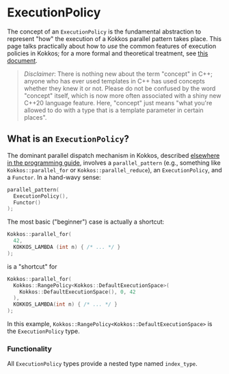 # ExecutionPolicy

The concept of an `ExecutionPolicy` is the fundamental abstraction to represent "how" the execution of a Kokkos parallel pattern takes place.  This page talks practically about how to *use* the common features of execution policies in Kokkos; for a more formal and theoretical treatment, see [this document](Kokkos-Concepts).

> *Disclaimer*: There is nothing new about the term "concept" in C++; anyone who has ever used templates in C++ has used concepts whether they knew it or not.  Please do not be confused by the word "concept" itself, which is now more often associated with a shiny new C++20 language feature.  Here, "concept" just means "what you're allowed to do with a type that is a template parameter in certain places".

## What is an `ExecutionPolicy`?

The dominant parallel dispatch mechanism in Kokkos, described [elsewhere in the programming guide](ParallelDispatch), involves a `parallel_pattern` (e.g., something like `Kokkos::parallel_for` or `Kokkos::parallel_reduce`), an `ExecutionPolicy`, and a `Functor`.  In a hand-wavy sense:

```c++
parallel_pattern(
  ExecutionPolicy(),
  Functor()
);
```

The most basic ("beginner") case is actually a shortcut:

```c++
Kokkos::parallel_for(
  42,
  KOKKOS_LAMBDA (int n) { /* ... */ }
);
```

is a "shortcut" for

```c++
Kokkos::parallel_for(
  Kokkos::RangePolicy<Kokkos::DefaultExecutionSpace>(
    Kokkos::DefaultExecutionSpace(), 0, 42
  ),
  KOKKOS_LAMBDA(int n) { /* ... */ }
);
```

In this example, `Kokkos::RangePolicy<Kokkos::DefaultExecutionSpace>` is the `ExecutionPolicy` type.

### Functionality

All `ExecutionPolicy` types provide a nested type named `index_type`.
